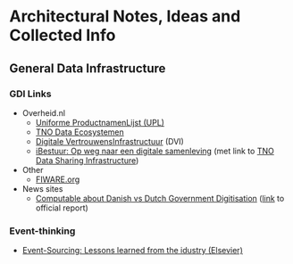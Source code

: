 # Architectural Notes, Ideas and Collected Info

## General Data Infrastructure

### GDI Links

- Overheid.nl
  - [Uniforme ProductnamenLijst (UPL)](http://standaarden.overheid.nl/upl)
  - [TNO Data Ecosystemen](https://www.tno.nl/nl/aandachtsgebieden/informatie-communicatie-technologie/expertisegroepen/data-ecosystems/)
  - [Digitale VertrouwensInfrastructuur](https://ditss.nl/projecten/dvi/) (DVI)
  - [iBestuur: Op weg naar een digitale samenleving](https://ibestuur.nl/podium/op-weg-naar-een-digitale-samenleving) (met link to [TNO Data Sharing Infrastructure](https://www.tno.nl/en/focus-areas/information-communication-technology/roadmaps/data-sharing/))
- Other
  - [FIWARE.org](https://www.fiware.org/)
- News sites
  - [Computable about Danish vs Dutch Government Digitisation](https://www.computable.nl/artikel/nieuws/overheid/7193688/250449/pwc-leer-van-deense-digitale-overheid.html) ([link](https://www.rijksoverheid.nl/documenten/rapporten/2021/04/30/quick-scan-vergelijking-governance-digitale-overheid) to official report)

### Event-thinking

- [Event-Sourcing: Lessons learned from the idustry (Elsevier)](https://www.sciencedirect.com/science/article/pii/S0164121221000674)

